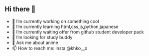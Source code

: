 ## Hi there 👋
- 🔭 I’m currently working on something cool
- 🌱 I’m currently learning html,css,js,python,japanese
- 👯 I’m currently waiting offer from github student developer pack
- 🤔 I’m looking for study buddy
- 💬 Ask me about anime
- 📫 How to reach me: insta @khko__o
<!--
**KhineZinKoKo/KhineZinKoKo** is a ✨ _special_ ✨ repository because its `README.md` (this file) appears on your GitHub profile.

Here are some ideas to get you started:

- 🔭 I’m currently working on ...
- 🌱 I’m currently learning ...
- 👯 I’m looking to collaborate on ...
- 🤔 I’m looking for help with ...
- 💬 Ask me about ...
- 📫 How to reach me: ...
- 😄 Pronouns: ...
- ⚡ Fun fact: ...
-->
